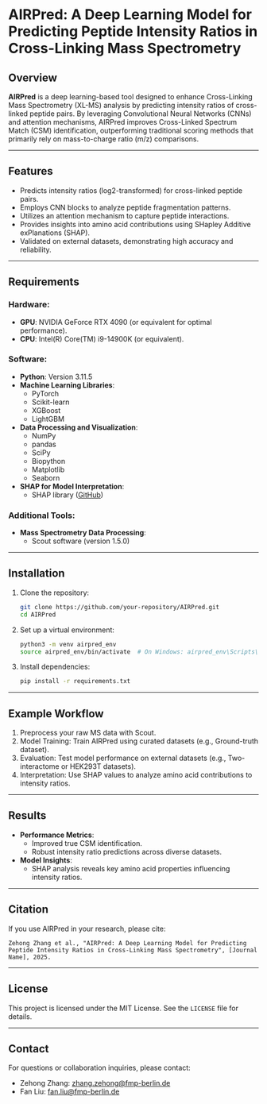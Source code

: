 # AIRPred: A Deep Learning Model for Predicting Peptide Intensity Ratios in Cross-Linking Mass Spectrometry

## Overview
**AIRPred** is a deep learning-based tool designed to enhance Cross-Linking Mass Spectrometry (XL-MS) analysis by predicting intensity ratios of cross-linked peptide pairs. By leveraging Convolutional Neural Networks (CNNs) and attention mechanisms, AIRPred improves Cross-Linked Spectrum Match (CSM) identification, outperforming traditional scoring methods that primarily rely on mass-to-charge ratio (m/z) comparisons.

---

## Features
- Predicts intensity ratios (log2-transformed) for cross-linked peptide pairs.
- Employs CNN blocks to analyze peptide fragmentation patterns.
- Utilizes an attention mechanism to capture peptide interactions.
- Provides insights into amino acid contributions using SHapley Additive exPlanations (SHAP).
- Validated on external datasets, demonstrating high accuracy and reliability.

---

## Requirements
### Hardware:
- **GPU**: NVIDIA GeForce RTX 4090 (or equivalent for optimal performance).
- **CPU**: Intel(R) Core(TM) i9-14900K (or equivalent).

### Software:
- **Python**: Version 3.11.5
- **Machine Learning Libraries**:
  - PyTorch
  - Scikit-learn
  - XGBoost
  - LightGBM
- **Data Processing and Visualization**:
  - NumPy
  - pandas
  - SciPy
  - Biopython
  - Matplotlib
  - Seaborn
- **SHAP for Model Interpretation**:
  - SHAP library ([GitHub](https://github.com/slundberg/shap))

### Additional Tools:
- **Mass Spectrometry Data Processing**:
  - Scout software (version 1.5.0)

---

## Installation
1. Clone the repository:
   ```bash
   git clone https://github.com/your-repository/AIRPred.git
   cd AIRPred
   ```

2. Set up a virtual environment:
   ```bash
   python3 -m venv airpred_env
   source airpred_env/bin/activate  # On Windows: airpred_env\Scripts\activate
   ```

3. Install dependencies:
   ```bash
   pip install -r requirements.txt
   ```

---

## Example Workflow
1. Preprocess your raw MS data with Scout.
2. Model Training: Train AIRPred using curated datasets (e.g., Ground-truth dataset).
3. Evaluation: Test model performance on external datasets (e.g., Two-interactome or HEK293T datasets).
4. Interpretation: Use SHAP values to analyze amino acid contributions to intensity ratios.

---

## Results
- **Performance Metrics**:
  - Improved true CSM identification.
  - Robust intensity ratio predictions across diverse datasets.
- **Model Insights**:
  - SHAP analysis reveals key amino acid properties influencing intensity ratios.

---

## Citation
If you use AIRPred in your research, please cite:
```
Zehong Zhang et al., "AIRPred: A Deep Learning Model for Predicting Peptide Intensity Ratios in Cross-Linking Mass Spectrometry", [Journal Name], 2025.
```

---

## License
This project is licensed under the MIT License. See the `LICENSE` file for details.

---

## Contact
For questions or collaboration inquiries, please contact:
- Zehong Zhang: zhang.zehong@fmp-berlin.de
- Fan Liu: fan.liu@fmp-berlin.de

